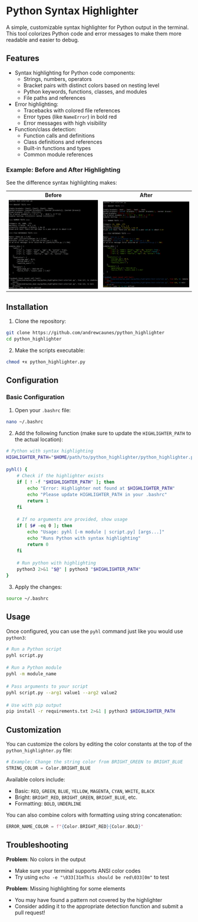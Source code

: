 # Python Syntax Highlighter

A simple, customizable syntax highlighter for Python output in the terminal. This tool colorizes Python code and error messages to make them more readable and easier to debug.

## Features

- Syntax highlighting for Python code components:
  - Strings, numbers, operators
  - Bracket pairs with distinct colors based on nesting level
  - Python keywords, functions, classes, and modules
  - File paths and references
- Error highlighting:
  - Tracebacks with colored file references
  - Error types (like `NameError`) in bold red
  - Error messages with high visibility
- Function/class detection:
  - Function calls and definitions
  - Class definitions and references
  - Built-in functions and types
  - Common module references

### Example: Before and After Highlighting

See the difference syntax highlighting makes:

<div align="center">
  <table>
    <tr>
      <td align="center"><b>Before</b></td>
      <td align="center"><b>After</b></td>
    </tr>
    <tr>
      <td><img src="images/before.png" alt="Before highlighting" width="800"/></td>
      <td><img src="images/after.png" alt="After highlighting" width="800"/></td>
    </tr>
  </table>
</div>

## Installation

1. Clone the repository:

```bash
git clone https://github.com/andrewcaunes/python_highlighter
cd python_highlighter
```

2. Make the scripts executable:

```bash
chmod +x python_highlighter.py
```

## Configuration

### Basic Configuration

1. Open your `.bashrc` file:

```bash
nano ~/.bashrc
```

2. Add the following function (make sure to update the `HIGHLIGHTER_PATH` to the actual location):

```bash
# Python with syntax highlighting
HIGHLIGHTER_PATH="$HOME/path/to/python_highlighter/python_highlighter.py"

pyhl() {
    # Check if the highlighter exists
    if [ ! -f "$HIGHLIGHTER_PATH" ]; then
        echo "Error: Highlighter not found at $HIGHLIGHTER_PATH"
        echo "Please update HIGHLIGHTER_PATH in your .bashrc"
        return 1
    fi

    # If no arguments are provided, show usage
    if [ $# -eq 0 ]; then
        echo "Usage: pyhl [-m module | script.py] [args...]"
        echo "Runs Python with syntax highlighting"
        return 0
    fi

    # Run python with highlighting
    python3 2>&1 "$@" | python3 "$HIGHLIGHTER_PATH"
}
```

3. Apply the changes:

```bash
source ~/.bashrc
```

## Usage

Once configured, you can use the `pyhl` command just like you would use `python3`:

```bash
# Run a Python script
pyhl script.py

# Run a Python module
pyhl -m module_name

# Pass arguments to your script
pyhl script.py --arg1 value1 --arg2 value2

# Use with pip output
pip install -r requirements.txt 2>&1 | python3 $HIGHLIGHTER_PATH
```

## Customization

You can customize the colors by editing the color constants at the top of the `python_highlighter.py` file:

```python
# Example: Change the string color from BRIGHT_GREEN to BRIGHT_BLUE
STRING_COLOR = Color.BRIGHT_BLUE
```

Available colors include:
- Basic: `RED`, `GREEN`, `BLUE`, `YELLOW`, `MAGENTA`, `CYAN`, `WHITE`, `BLACK`
- Bright: `BRIGHT_RED`, `BRIGHT_GREEN`, `BRIGHT_BLUE`, etc.
- Formatting: `BOLD`, `UNDERLINE`

You can also combine colors with formatting using string concatenation:
```python
ERROR_NAME_COLOR = f"{Color.BRIGHT_RED}{Color.BOLD}"
```

## Troubleshooting

**Problem**: No colors in the output
- Make sure your terminal supports ANSI color codes
- Try using `echo -e "\033[31mThis should be red\033[0m"` to test

**Problem**: Missing highlighting for some elements
- You may have found a pattern not covered by the highlighter
- Consider adding it to the appropriate detection function and submit a pull request!

